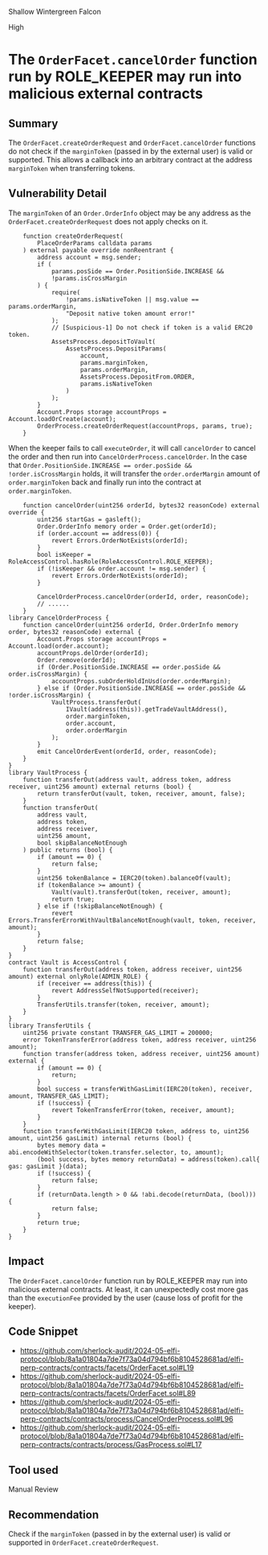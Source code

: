 Shallow Wintergreen Falcon

High

# The `OrderFacet.cancelOrder` function run by ROLE_KEEPER may run into malicious external contracts

## Summary
The `OrderFacet.createOrderRequest` and `OrderFacet.cancelOrder` functions do not check if the `marginToken` (passed in by the external user) is valid or supported. This allows a callback into an arbitrary contract at the address `marginToken` when transferring tokens. 

## Vulnerability Detail
The `marginToken` of an `Order.OrderInfo` object may be any address as the `OrderFacet.createOrderRequest` does not apply checks on it. 
```solidity
    function createOrderRequest(
        PlaceOrderParams calldata params
    ) external payable override nonReentrant {
        address account = msg.sender;
        if (
            params.posSide == Order.PositionSide.INCREASE &&
            !params.isCrossMargin
        ) {
            require(
                !params.isNativeToken || msg.value == params.orderMargin,
                "Deposit native token amount error!"
            );
            // [Suspicious-1] Do not check if token is a valid ERC20 token. 
            AssetsProcess.depositToVault(
                AssetsProcess.DepositParams(
                    account,
                    params.marginToken,
                    params.orderMargin,
                    AssetsProcess.DepositFrom.ORDER,
                    params.isNativeToken
                )
            );
        }
        Account.Props storage accountProps = Account.loadOrCreate(account);
        OrderProcess.createOrderRequest(accountProps, params, true);
    }
```

When the keeper fails to call `executeOrder`, it will call `cancelOrder` to cancel the order and then run into `CancelOrderProcess.cancelOrder`. In the case that `Order.PositionSide.INCREASE == order.posSide && !order.isCrossMargin` holds, it will transfer the `order.orderMargin` amount of `order.marginToken` back and finally run into the contract at `order.marginToken`. 
```solidity
    function cancelOrder(uint256 orderId, bytes32 reasonCode) external override {
        uint256 startGas = gasleft();
        Order.OrderInfo memory order = Order.get(orderId);
        if (order.account == address(0)) {
            revert Errors.OrderNotExists(orderId);
        }
        bool isKeeper = RoleAccessControl.hasRole(RoleAccessControl.ROLE_KEEPER);
        if (!isKeeper && order.account != msg.sender) {
            revert Errors.OrderNotExists(orderId);
        }

        CancelOrderProcess.cancelOrder(orderId, order, reasonCode);
        // ......
    }
library CancelOrderProcess {
    function cancelOrder(uint256 orderId, Order.OrderInfo memory order, bytes32 reasonCode) external {
        Account.Props storage accountProps = Account.load(order.account);
        accountProps.delOrder(orderId);
        Order.remove(orderId);
        if (Order.PositionSide.INCREASE == order.posSide && order.isCrossMargin) {
            accountProps.subOrderHoldInUsd(order.orderMargin);
        } else if (Order.PositionSide.INCREASE == order.posSide && !order.isCrossMargin) {
            VaultProcess.transferOut(
                IVault(address(this)).getTradeVaultAddress(),
                order.marginToken,
                order.account,
                order.orderMargin
            );
        }
        emit CancelOrderEvent(orderId, order, reasonCode);
    }
}
library VaultProcess {
    function transferOut(address vault, address token, address receiver, uint256 amount) external returns (bool) {
        return transferOut(vault, token, receiver, amount, false);
    }
    function transferOut(
        address vault,
        address token,
        address receiver,
        uint256 amount,
        bool skipBalanceNotEnough
    ) public returns (bool) {
        if (amount == 0) {
            return false;
        }
        uint256 tokenBalance = IERC20(token).balanceOf(vault);
        if (tokenBalance >= amount) {
            Vault(vault).transferOut(token, receiver, amount);
            return true;
        } else if (!skipBalanceNotEnough) {
            revert Errors.TransferErrorWithVaultBalanceNotEnough(vault, token, receiver, amount);
        }
        return false;
    }
}
contract Vault is AccessControl {
    function transferOut(address token, address receiver, uint256 amount) external onlyRole(ADMIN_ROLE) {
        if (receiver == address(this)) {
            revert AddressSelfNotSupported(receiver);
        }
        TransferUtils.transfer(token, receiver, amount);
    }
}
library TransferUtils {
    uint256 private constant TRANSFER_GAS_LIMIT = 200000;
    error TokenTransferError(address token, address receiver, uint256 amount);
    function transfer(address token, address receiver, uint256 amount) external {
        if (amount == 0) {
            return;
        }
        bool success = transferWithGasLimit(IERC20(token), receiver, amount, TRANSFER_GAS_LIMIT);
        if (!success) {
            revert TokenTransferError(token, receiver, amount);
        }
    }
    function transferWithGasLimit(IERC20 token, address to, uint256 amount, uint256 gasLimit) internal returns (bool) {
        bytes memory data = abi.encodeWithSelector(token.transfer.selector, to, amount);
        (bool success, bytes memory returnData) = address(token).call{ gas: gasLimit }(data);
        if (!success) {
            return false;
        }
        if (returnData.length > 0 && !abi.decode(returnData, (bool))) {
            return false;
        }
        return true;
    }
}
```

## Impact
The `OrderFacet.cancelOrder` function run by ROLE_KEEPER may run into malicious external contracts. 
At least, it can unexpectedly cost more gas than the `executionFee` provided by the user (cause loss of profit for the keeper). 

## Code Snippet
- https://github.com/sherlock-audit/2024-05-elfi-protocol/blob/8a1a01804a7de7f73a04d794bf6b8104528681ad/elfi-perp-contracts/contracts/facets/OrderFacet.sol#L19
- https://github.com/sherlock-audit/2024-05-elfi-protocol/blob/8a1a01804a7de7f73a04d794bf6b8104528681ad/elfi-perp-contracts/contracts/facets/OrderFacet.sol#L89
- https://github.com/sherlock-audit/2024-05-elfi-protocol/blob/8a1a01804a7de7f73a04d794bf6b8104528681ad/elfi-perp-contracts/contracts/process/CancelOrderProcess.sol#L96
- https://github.com/sherlock-audit/2024-05-elfi-protocol/blob/8a1a01804a7de7f73a04d794bf6b8104528681ad/elfi-perp-contracts/contracts/process/GasProcess.sol#L17

## Tool used

Manual Review

## Recommendation

Check if the `marginToken` (passed in by the external user) is valid or supported in `OrderFacet.createOrderRequest`.  
